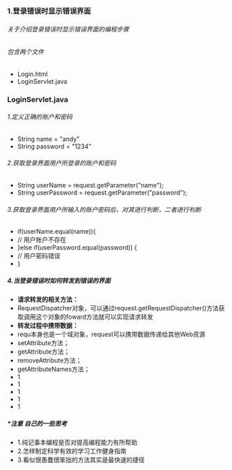 ### 1.登录错误时显示错误界面

###### 关于介绍登录错误时显示错误界面的编程步骤

###### 包含两个文件
 - Login.html
 - LoginServlet.java
 
### LoginServlet.java
###### 1.定义正确的账户和密码
- String name = "andy"
- String password = "1234"
###### 2.获取登录界面用户所登录的账户和密码
- String userName = request.getParameter("name");
- String userPassword = request.getParameter("password");

###### 3.获取登录界面用户所输入的账户密码后，对其进行判断，二者进行判断
- if(userName.equal(name)){
- // 用户账户不存在
- }else if(userPassword.equal(password)) {
- // 用户密码错误
- }
##### 4.当登录错误时如何转发到错误的界面  
- **请求转发的相关方法：**
- RequestDispatcher对象，可以通过request.getRequestDispatcher()方法获取调用这个对象的foward方法就可以实现请求转发  
- **转发过程中携带数据：**  
- requ本身也是一个域对象，request可以携带数据传递给其他Web资源
- setAttribute方法；
- getAttribute方法；
- removeAttribute方法；
- getAttributeNames方法；
- 1
- 1
- 1
- 1
- 1  
##### *注意 自己的一些思考  
- 1.纯记事本编程是否对提高编程能力有所帮助
- 2.怎样制定科学有效的学习工作健身指南
- 3.看似很愚蠢很笨拙的方法其实是最快速的捷径
